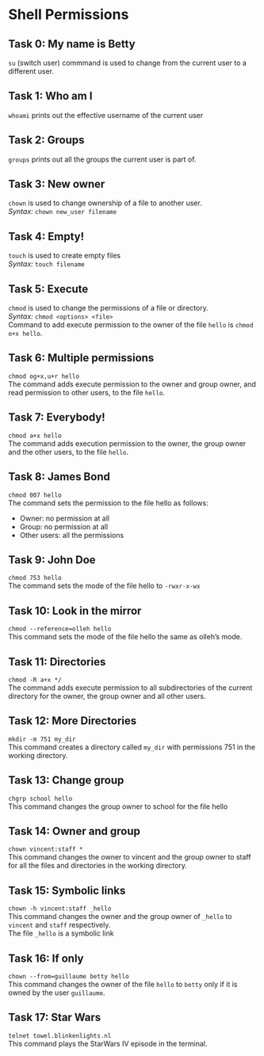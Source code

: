 # Shell Permissions
## Task 0: My name is Betty
`su` (switch user) commmand is used to change from the current user to a different user.

## Task 1: Who am I
`whoami` prints out the effective username of the current user

## Task 2: Groups
`groups` prints out all the groups the current user is part of.

## Task 3: New owner
`chown` is used to change ownership of a file to another user.  
*Syntax:* `chown new_user filename`

## Task 4: Empty!
`touch` is used to create empty files  
*Syntax:* `touch filename`

## Task 5: Execute
`chmod` is used to change the permissions of a file or directory.  
*Syntax:* `chmod <options> <file>`  
Command to add execute permission to the owner of the file `hello` is `chmod o+x hello`.

## Task 6: Multiple permissions
`chmod og+x,u+r hello`  
The command adds execute permission to the owner and group owner, and read permission to other users, to the file `hello`.

## Task 7: Everybody!
`chmod a+x hello`  
The command adds execution permission to the owner, the group owner and the other users, to the file `hello`.

## Task 8: James Bond
`chmod 007 hello`  
The command sets the permission to the file hello as follows:
- Owner: no permission at all
- Group: no permission at all
- Other users: all the permissions

## Task 9: John Doe
`chmod 753 hello`  
The command sets the mode of the file hello to `-rwxr-x-wx`

## Task 10: Look in the mirror
`chmod --reference=olleh hello`  
This command sets the mode of the file hello the same as olleh’s mode.

## Task 11: Directories
`chmod -R a+x */`  
The command adds execute permission to all subdirectories of the current directory for the owner, the group owner and all other users.

## Task 12: More Directories
`mkdir -m 751 my_dir`  
This command creates a directory called `my_dir` with permissions 751 in the working directory.

## Task 13: Change group
`chgrp school hello`  
 This command changes the group owner to school for the file hello

## Task 14: Owner and group
`chown vincent:staff *`  
This command changes the owner to vincent and the group owner to staff for all the files and directories in the working directory.

## Task 15: Symbolic links
`chown -h vincent:staff _hello`  
This command changes the owner and the group owner of `_hello` to `vincent` and `staff` respectively.  
The file `_hello` is a symbolic link

## Task 16: If only
`chown --from=guillaume betty hello`  
This command changes the owner of the file `hello` to `betty` only if it is owned by the user `guillaume`.

## Task 17: Star Wars
`telnet towel.blinkenlights.nl`  
This command plays the StarWars IV episode in the terminal.
